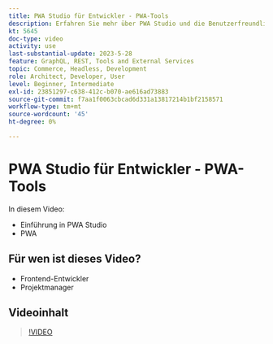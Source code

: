 ```yaml
---
title: PWA Studio für Entwickler - PWA-Tools
description: Erfahren Sie mehr über PWA Studio und die Benutzerfreundlichkeit von PWA Studio-Tools.
kt: 5645
doc-type: video
activity: use
last-substantial-update: 2023-5-28
feature: GraphQL, REST, Tools and External Services
topic: Commerce, Headless, Development
role: Architect, Developer, User
level: Beginner, Intermediate
exl-id: 23851297-c638-412c-b070-ae616ad73883
source-git-commit: f7aa1f0063cbcad6d331a13817214b1bf2158571
workflow-type: tm+mt
source-wordcount: '45'
ht-degree: 0%

---
```


# PWA Studio für Entwickler - PWA-Tools

In diesem Video:

- Einführung in PWA Studio
- PWA

## Für wen ist dieses Video?

- Frontend-Entwickler
- Projektmanager

## Videoinhalt

>[!VIDEO](https://video.tv.adobe.com/v/35716?quality=12&learn=on)
